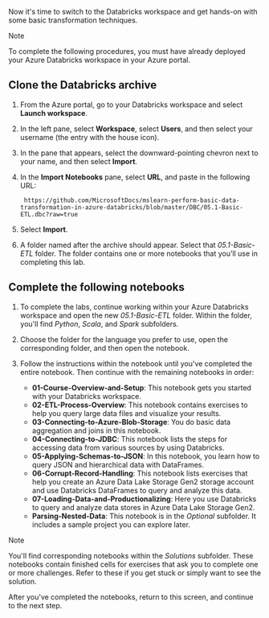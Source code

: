 Now it's time to switch to the Databricks workspace and get hands-on with some basic transformation techniques. 

> [!NOTE]
> To complete the following procedures, you must have already deployed your Azure Databricks workspace in your Azure portal.

## Clone the Databricks archive

1. From the Azure portal, go to your Databricks workspace and select **Launch workspace**.
1. In the left pane, select **Workspace**, select **Users**, and then select your username (the entry with the house icon).
1. In the pane that appears, select the downward-pointing chevron next to your name, and then select **Import**.
1. In the **Import Notebooks** pane, select **URL**, and paste in the following URL:

    ```
     https://github.com/MicrosoftDocs/mslearn-perform-basic-data-transformation-in-azure-databricks/blob/master/DBC/05.1-Basic-ETL.dbc?raw=true
    ```

1. Select **Import**.
1. A folder named after the archive should appear. Select that *05.1-Basic-ETL* folder. The folder contains one or more notebooks that you'll use in completing this lab.

## Complete the following notebooks

1. To complete the labs, continue working within your Azure Databricks workspace and open the new *05.1-Basic-ETL* folder. Within the folder, you'll find _Python_, _Scala_, and _Spark_ subfolders. 
1. Choose the folder for the language you prefer to use, open the corresponding folder, and then open the notebook. 
1. Follow the instructions within the notebook until you've completed the entire notebook. Then continue with the remaining notebooks in order:

   - **01-Course-Overview-and-Setup**: This notebook gets you started with your Databricks workspace.
   - **02-ETL-Process-Overview**: This notebook contains exercises to help you query large data files and visualize your results.
   - **03-Connecting-to-Azure-Blob-Storage**: You do basic data aggregation and joins in this notebook.
   - **04-Connecting-to-JDBC**: This notebook lists the steps for accessing data from various sources by using Databricks.
   - **05-Applying-Schemas-to-JSON**: In this notebook, you learn how to query JSON and hierarchical data with DataFrames.
   - **06-Corrupt-Record-Handling**: This notebook lists exercises that help you create an Azure Data Lake Storage Gen2 storage account and use Databricks DataFrames to query and analyze this data.
   - **07-Loading-Data-and-Productionalizing**: Here you use Databricks to query and analyze data stores in Azure Data Lake Storage Gen2.
   - **Parsing-Nested-Data**: This notebook is in the *Optional* subfolder. It includes a sample project you can explore later.

> [!NOTE]
> You'll find corresponding notebooks within the *Solutions* subfolder. These notebooks contain finished cells for exercises that ask you to complete one or more challenges. Refer to these if you get stuck or simply want to see the solution.

After you've completed the notebooks, return to this screen, and continue to the next step.